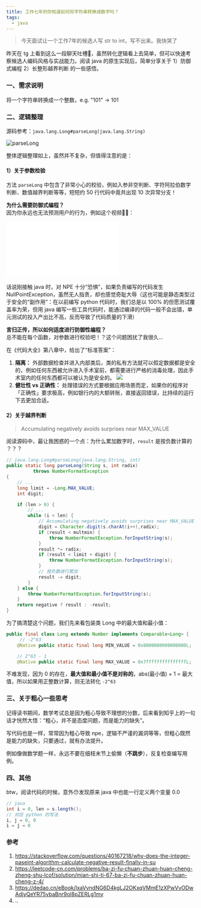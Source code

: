 ```yaml
---
title: 工作七年的你知道如何将字符串转换成数字吗？
tags:
  - java
---
```


> 今天面试让一个工作7年的候选人写 str to int，写不出来。我快哭了

昨天在 tg 上看到这么一段聊天吐槽🤔，虽然转化逻辑看上去简单，但可以快速考察候选人编码风格与实战能力。阅读 java 的原生实现后，简单分享关于 1）防御式编程 2）长整形越界判断 的一些感悟。

<!--more-->

### 一、需求说明
将一个字符串转换成一个整数，e.g. "101" -> 101

### 二、逻辑整理
源码参考：`java.lang.Long#parseLong(java.lang.String)`   

![parseLong](/images/blog/2021-09-04-jvm-note/parseLong.svg)


整体逻辑整理如上，虽然并不复杂，但值得注意的是：

#### 1）关于参数检验
方法 `parseLong` 中包含了非常小心的校验，例如入参非空判断、字符阿拉伯数字判断、数值越界判断等等，短短约 50 行代码中竟共出现 10 次异常分支！

**为什么需要防御式编程？**   
因为你永远也无法预测用户的行为，例如这个视频🤣🤣：
<iframe src="//player.bilibili.com/player.html?aid=848061318&bvid=BV1dL4y1b74D&cid=409381878&page=1" scrolling="no" border="0" frameborder="no" framespacing="0" allowfullscreen="true"> </iframe>

话说刚接触 java 时，对 NPE 十分“恐惧”，如果负责编写的代码发生 NullPointException，虽然无人指责，却也感觉奇耻大辱（这也可能是静态类型过于安全的“副作用”：在以前编写 python 代码时，我们总是以 100% 的但愿测试覆盖率为荣，但用 java 编写一些工具代码时，能通过编译的代码一般不会出错，单元测试的投入产出比不高，反而导致了代码质量的下滑）

**言归正传，所以如何适度进行防御性编程？**    
总不能在每个函数，对参数进行校验吧！？这个问题困扰了我很久...

在《代码大全》第八章中，给出了“标准答案”：


1. **隔离：** 外部数据检查并进入内部类后，类的私有方法就可以假定数据都是安全的，例如任何东西被允许进入手术室前，都需要进行严格的消毒处理，因此手术室内的任何东西都可以被认为是安全的。 ![](/images/blog/2021-09-04-jvm-note/16332362571817.jpg)
2. **健壮性 vs 正确性：** 处理错误的方式要根据应用场景而定，如果你的程序对「正确性」要求极高，例如银行内的大额转账，直接返回错误，比持续的运行下去更加合适。

#### 2）关于越界判断

> Accumulating negatively avoids surprises near MAX_VALUE

阅读源码中，最让我困惑的一个点：为什么累加数字时，`result` 是按负数计算的 ？？？
```java
// java.lang.Long#parseLong(java.lang.String, int)
public static long parseLong(String s, int radix)
          throws NumberFormatException
{
    // ...
    long limit = -Long.MAX_VALUE;
    int digit;

    if (len > 0) {
        // ...
        while (i < len) {
            // Accumulating negatively avoids surprises near MAX_VALUE
            digit = Character.digit(s.charAt(i++),radix);
            if (result < multmin) {
                throw NumberFormatException.forInputString(s);
            }
            result *= radix;
            if (result < limit + digit) {
                throw NumberFormatException.forInputString(s);
            }
            // 按负数进行累加
            result -= digit;
        }
    } else {
        throw NumberFormatException.forInputString(s);
    }
    return negative ? result : -result;
}
```

为了搞清楚这个问题，我们先来看包装类 Long 中的最大值和最小值：
```java
public final class Long extends Number implements Comparable<Long> {
     // -2^63
    @Native public static final long MIN_VALUE = 0x8000000000000000L;

    // 2^63 - 1
    @Native public static final long MAX_VALUE = 0x7fffffffffffffffL;
```

不难发现，因为 0 的存在，**最大值和最小值不是对称的**，abs(最小值) + 1 = 最大值，所以如果用正整数计算，则无法转化 `-2^63`

### 三、关于粗心一些思考

记得读书期间，数学考试总是因为粗心导致不理想的分数，后来看到知乎上的一句话才恍然大悟：“粗心，并不是态度问题，而是能力的缺失”。

写代码也是一样，常常因为粗心导致 npe，逻辑不严谨的漏洞等等，但粗心既然是能力的缺失，只要通过，就有办法提升。

例如像做数学题一样，永远不要在细枝末节上偷懒（**不跳步**），反复检查编写用例。

### 四、其他

btw，阅读代码的时候，意外😯发现原来 java 中也能一行定义两个变量 0.0
```java
// java
int i = 0, len = s.length();
// 对应 python 的写法
i, j = 0, 0
i = j = 0
```

### 参考
1. https://stackoverflow.com/questions/40167218/why-does-the-integer-paseint-algorithm-calculate-negative-result-finally-in-su
2. https://leetcode-cn.com/problems/ba-zi-fu-chuan-zhuan-huan-cheng-zheng-shu-lcof/solution/mian-shi-ti-67-ba-zi-fu-chuan-zhuan-huan-cheng-z-4/
3. https://dedao.cn/eBook/lxaVvndNG6D4kgLJ2OKxqVMmE1zXPwVvODwAdjyQeYR75vbaBnr9ol8pZERLg1my
4. ..

